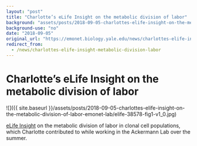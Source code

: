 ```yaml
---
layout: "post"
title: "Charlotte’s eLife Insight on the metabolic division of labor"
background: "assets/posts/2018-09-05-charlottes-elife-insight-on-the-metabolic-division-of-labor-emonet-lab/elife-38578-fig1-v1_0.jpg"
background-use: "no"
date: "2018-09-05"
original_url: "https://emonet.biology.yale.edu/news/charlottes-elife-insight-metabolic-division-labor"
redirect_from:
  - /news/charlottes-elife-insight-metabolic-division-labor
---
```

# Charlotte’s eLife Insight on the metabolic division of labor

![]({{ site.baseurl }}/assets/posts/2018-09-05-charlottes-elife-insight-on-the-metabolic-division-of-labor-emonet-lab/elife-38578-fig1-v1_0.jpg)

[eLife Insight](https://elifesciences.org/articles/38578) on the metabolic division of labor in clonal cell populations, which Charlotte contributed to while working in the Ackermann Lab over the summer.